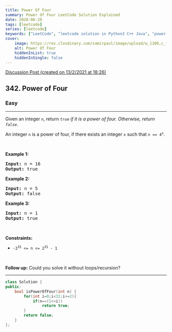 ```yaml
---
title: Power Of Four
summary: Power Of Four LeetCode Solution Explained
date: 2020-06-20
tags: [leetcode]
series: [leetcode]
keywords: ["LeetCode", "leetcode solution in Python3 C++ Java", "power-of-four LeetCode Solution Explained"]
cover:
    image: https://res.cloudinary.com/samirpaul/image/upload/w_1100,c_fit,co_rgb:FFFFFF,l_text:Arial_75_bold:Power Of Four - Solution Explained/problem-solving.webp
    alt: Power Of Four
    hiddenInList: true
    hiddenInSingle: false
---
```



[Discussion Post (created on 13/2/2021 at 18:26)](https://leetcode.com/problems/power-of-four/discuss/1107479/O(n)-or-100-fastest-C%2B%2B)  
<h2>342. Power of Four</h2><h3>Easy</h3><hr><div><p>Given an integer <code>n</code>, return <em><code>true</code> if it is a power of four. Otherwise, return <code>false</code></em>.</p>

<p>An integer <code>n</code> is a power of four, if there exists an integer <code>x</code> such that <code>n == 4<sup>x</sup></code>.</p>

<p>&nbsp;</p>
<p><strong>Example 1:</strong></p>
<pre><strong>Input:</strong> n = 16
<strong>Output:</strong> true
</pre><p><strong>Example 2:</strong></p>
<pre><strong>Input:</strong> n = 5
<strong>Output:</strong> false
</pre><p><strong>Example 3:</strong></p>
<pre><strong>Input:</strong> n = 1
<strong>Output:</strong> true
</pre>
<p>&nbsp;</p>
<p><strong>Constraints:</strong></p>

<ul>
	<li><code>-2<sup>31</sup> &lt;= n &lt;= 2<sup>31</sup> - 1</code></li>
</ul>

<p>&nbsp;</p>
<strong>Follow up:</strong> Could you solve it without loops/recursion?</div>

---




```cpp
class Solution {
public:
    bool isPowerOfFour(int n) {
        for(int i=0;i<32;i+=2){
            if(n==(1<<i))
                return true;
        }
        return false;
    }
};
```
